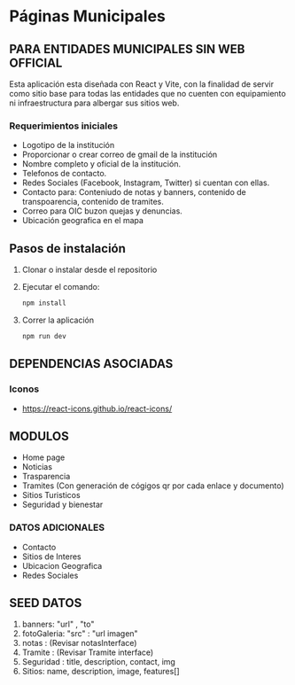 # Páginas Municipales

## PARA ENTIDADES MUNICIPALES SIN WEB OFFICIAL

Esta aplicación esta diseñada con React y Vite, con la finalidad de servir como sitio base para todas las entidades que no cuenten con equipamiento ni infraestructura para albergar sus sitios web.

### Requerimientos iniciales

- Logotipo de la institución
- Proporcionar o crear correo de  gmail de la institución
- Nombre completo y oficial de la institución.
- Telefonos de contacto.
- Redes Sociales (Facebook, Instagram, Twitter) si cuentan con ellas.
- Contacto para: Conteniudo de notas y banners, contenido de transpoarencia, contenido de tramites.
- Correo para OIC buzon quejas y denuncias.
- Ubicación geografica en el mapa

## Pasos de instalación

1. Clonar o instalar desde el repositorio
2. Ejecutar el comando:

    ```bash
    npm install
    ```

3. Correr la aplicación

    ```bash
    npm run dev
    ```

## DEPENDENCIAS ASOCIADAS

### Iconos

- <https://react-icons.github.io/react-icons/>

## MODULOS

- Home page
- Noticias
- Trasparencia
- Tramites (Con generación de cógigos qr por cada enlace y documento)
- Sitios Turisticos
- Seguridad y bienestar

### DATOS ADICIONALES

- Contacto
- Sitios de Interes
- Ubicacion Geografica
- Redes Sociales

## SEED DATOS

1. banners: "url" , "to"  
2. fotoGaleria: "src" : "url imagen"
3. notas : (Revisar notasInterface)
4. Tramite : (Revisar Tramite interface)
5. Seguridad : title, description, contact, img
6. Sitios: name, description, image, features[]